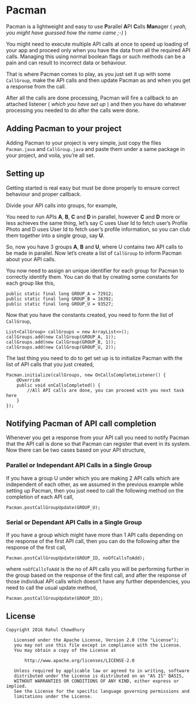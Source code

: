 # Pacman
Pacman is a lightweight and easy to use **P**arallel **A**PI **C**alls **Man**ager ( _yeah, you might have guessed how the name came ;-)_ )

You might need to execute multiple API calls at once to speed up loading of your app and proceed only when you have the data from all the required API calls. Managing this using normal boolean flags or such methods can be a pain and can result to incorrect data or behaviour.

That is where Pacman comes to play, as you just set it up with some `CallGroup`, make the API calls and then update Pacman as and when you get a response from the call.

After all the calls are done processing, Pacman will fire a callback to an attached listener ( _which you have set up_ ) and then you have do whatever processing you needed to do after the calls were done.

## Adding Pacman to your project
Adding Pacman to your project is very simple, just copy the files `Pacman.java` and `CallGroup.java` and paste them under a same package in your project, and voila, you’re all set.

## Setting up
Getting started is real easy but must be done properly to ensure correct behaviour and proper callback.

Divide your API calls into groups, for example,

You need to run APIs **A**, **B**, **C** and **D** in parallel, however **C** and **D** more or less achieves the same thing, let’s say C uses User Id to fetch user’s Profile Photo and D uses User Id to fetch user’s profile information, so you can club them together into a single group, say **U**.

So, now you have 3 groups **A**, **B** and **U**, where U contains two API calls to be made in parallel. Now let’s create a list of `CallGroup` to inform Pacman about your API calls.

You now need to assign an unique identifier for each group for Pacman to correctly identify them. You can do that by creating some constants for each group like this,

```
public static final long GROUP_A = 72912;
public static final long GROUP_B = 16392;
public static final long GROUP_U = 93527;
```

Now that you have the constants created, you need to form the list of `CallGroup`,

```
List<CallGroup> callGroups = new ArrayList<>();
callGroups.add(new CallGroup(GROUP_A, 1));
callGroups.add(new CallGroup(GROUP_B, 1));
callGroups.add(new CallGroup(GROUP_U, 2));
```

The last thing you need to do to get set up is to initialize Pacman with the list of API calls that you just created,

```
Pacman.initialize(callGroups, new OnCallsCompleteListener() {
	@Override
	public void onCallsCompleted() {
		//All API calls are done, you can proceed with you next task here
	}
});
```

## Notifying Pacman of API call completion
Whenever you get a response from your API call you need to notify Pacman that the API call is done so that Pacman can register that event in its system. Now there can be two cases based on your API structure,

### Parallel or Independant API Calls in a Single Group
If you have a group U under which you are making 2 API calls which are independent of each other, as we assumed in the previous example while setting up Pacman, then you just need to call the following method on the completion of each API call,

`Pacman.postCallGroupUpdate(GROUP_U);`

### Serial or Dependant API Calls in a Single Group
If you have a group which might have more than 1 API calls depending on the response of the first API call, then you can do the following after the response of the first call,

`Pacman.postCallGroupUpdate(GROUP_ID, noOfCallsToAdd);`

where `noOfCallsToAdd` is the no of API calls you will be performing further in the group based on the response of the first call, and after the response of those individual API calls which doesn’t have any further dependencies, you need to call the usual update method,

`Pacman.postCallGroupUpdate(GROUP_ID);`


## License
```
Copyright 2016 Rahul Chowdhury

   Licensed under the Apache License, Version 2.0 (the "License");
   you may not use this file except in compliance with the License.
   You may obtain a copy of the License at

       http://www.apache.org/licenses/LICENSE-2.0

   Unless required by applicable law or agreed to in writing, software
   distributed under the License is distributed on an "AS IS" BASIS,
   WITHOUT WARRANTIES OR CONDITIONS OF ANY KIND, either express or implied.
   See the License for the specific language governing permissions and
   limitations under the License.
```
